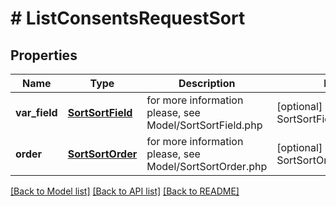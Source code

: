 # # ListConsentsRequestSort


## Properties 


Name | Type | Description | Notes
------------ | ------------- | ------------- | -------------
**var_field**| [**SortSortField**](SortSortField.md) |  for more information please, see Model/SortSortField.php  | [optional] [default to SortSortField.UNKNOWN]
**order**| [**SortSortOrder**](SortSortOrder.md) |  for more information please, see Model/SortSortOrder.php  | [optional] [default to SortSortOrder.DESC]


[[Back to Model list]](../../README.md#models) [[Back to API list]](../../README.md#endpoints) [[Back to README]](../../README.md)

